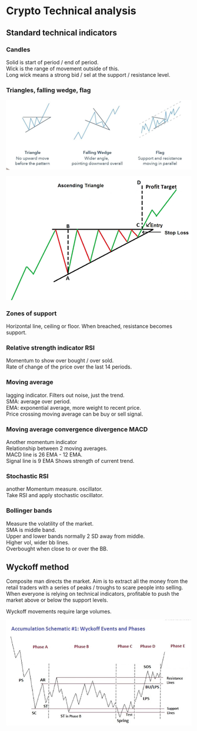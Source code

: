 # Crypto Technical analysis

## Standard technical indicators

### Candles

Solid is start of period / end of period.  
Wick is the range of movement outside of this.  
Long wick means a strong bid / sel at the support / resistance level.  

### Triangles, falling wedge, flag

![](jbnotes_images/Crypto_Market_analysis_2021-05-30-21-33-40.png)

![](jbnotes_images/Crypto_Market_analysis_2021-05-30-21-35-22.png)

### Zones of support

Horizontal line, ceiling or floor. When breached, resistance becomes support.   

### Relative strength indicator RSI

Momentum to show over bought / over sold.  
Rate of change of the price over the last 14 periods.  

### Moving average

lagging indicator. Filters out noise, just the trend.  
SMA: average over period.  
EMA: exponential average, more weight to recent price.  
Price crossing moving average can be buy or sell signal.  

### Moving average convergence divergence MACD

Another momentum indicator  
Relationship between 2 moving averages.  
MACD line is 26 EMA - 12 EMA.  
Signal line is 9 EMA
Shows strength of current trend.  

### Stochastic RSI

another Momentum measure. oscillator.  
Take RSI and apply stochastic oscillator.  

### Bollinger bands

Measure the volatility of the market.  
SMA is middle band.  
Upper and lower bands normally 2 SD away from middle.  
Higher vol, wider bb lines.  
Overbought when close to or over the BB.  

## Wyckoff method

Composite man directs the market. Aim is to extract all the money from the retail traders with a series of peaks / troughs to scare people into selling.  
When everyone is relying on technical indicators, profitable to push the market above or below the support levels.  

Wyckoff movements require large volumes.  

![](jbnotes_images/Crypto_Market_analysis_2021-05-30-21-40-25.png)

